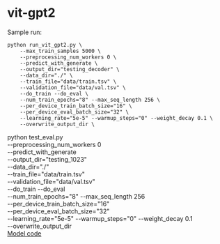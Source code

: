 # vit-gpt2

Sample run:

```
python run_vit_gpt2.py \
    --max_train_samples 5000 \
    --preprocessing_num_workers 0 \
    --predict_with_generate \
    --output_dir="testing_decoder" \
    --data_dir="./" \
    --train_file="data/train.tsv" \
    --validation_file="data/val.tsv" \
    --do_train --do_eval \
    --num_train_epochs="8" --max_seq_length 256 \
    --per_device_train_batch_size="16" \
    --per_device_eval_batch_size="32" \
    --learning_rate="5e-5" --warmup_steps="0" --weight_decay 0.1 \
    --overwrite_output_dir \
```
python test_eval.py \
    --preprocessing_num_workers 0 \
    --predict_with_generate \
    --output_dir="testing_1023" \
    --data_dir="./" \
    --train_file="data/train.tsv" \
    --validation_file="data/val.tsv" \
    --do_train --do_eval \
    --num_train_epochs="8" --max_seq_length 256 \
    --per_device_train_batch_size="16" \
    --per_device_eval_batch_size="32" \
    --learning_rate="5e-5" --warmup_steps="0" --weight_decay 0.1 \
    --overwrite_output_dir \
[Model code](https://github.com/ydshieh/vit-gpt2)